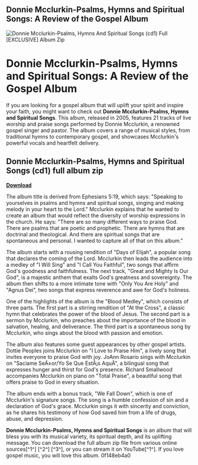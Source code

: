 ## Donnie Mcclurkin-Psalms, Hymns and Spiritual Songs: A Review of the Gospel Album

 
![Donnie Mcclurkin-Psalms, Hymns And Spiritual Songs (cd1) Full \[EXCLUSIVE\] Album Zip](https://encrypted-tbn1.gstatic.com/images?q=tbn:ANd9GcRqXXZ4ieIwzOy4mqBbUYrP7W_AUHIHCOTcKFPz_g7yyI5ShIRBC1di3CiU)

 
# Donnie Mcclurkin-Psalms, Hymns and Spiritual Songs: A Review of the Gospel Album
  
If you are looking for a gospel album that will uplift your spirit and inspire your faith, you might want to check out **Donnie Mcclurkin-Psalms, Hymns and Spiritual Songs**. This album, released in 2005, features 21 tracks of live worship and praise songs performed by Donnie Mcclurkin, a renowned gospel singer and pastor. The album covers a range of musical styles, from traditional hymns to contemporary gospel, and showcases Mcclurkin's powerful vocals and heartfelt delivery.
 
## Donnie Mcclurkin-Psalms, Hymns and Spiritual Songs (cd1) full album zip


[**Download**](https://www.google.com/url?q=https%3A%2F%2Furllie.com%2F2tKEwS&sa=D&sntz=1&usg=AOvVaw2ZRLPsY7HFFUmnMpTUxfkx)

  
The album title is derived from Ephesians 5:19, which says: "Speaking to yourselves in psalms and hymns and spiritual songs, singing and making melody in your heart to the Lord." Mcclurkin explains that he wanted to create an album that would reflect the diversity of worship expressions in the church. He says: "There are so many different ways to praise God. There are psalms that are poetic and prophetic. There are hymns that are doctrinal and theological. And there are spiritual songs that are spontaneous and personal. I wanted to capture all of that on this album."
  
The album starts with a rousing rendition of "Days of Elijah", a popular song that declares the coming of the Lord. Mcclurkin then leads the audience into a medley of "I Will Sing" and "I Call You Faithful", two songs that affirm God's goodness and faithfulness. The next track, "Great and Mighty Is Our God", is a majestic anthem that exalts God's greatness and sovereignty. The album then shifts to a more intimate tone with "Only You Are Holy" and "Agnus Dei", two songs that express reverence and awe for God's holiness.
  
One of the highlights of the album is the "Blood Medley", which consists of three parts. The first part is a stirring rendition of "At the Cross", a classic hymn that celebrates the power of the blood of Jesus. The second part is a sermon by Mcclurkin, who preaches about the importance of the blood in salvation, healing, and deliverance. The third part is a spontaneous song by Mcclurkin, who sings about the blood with passion and emotion.
  
The album also features some guest appearances by other gospel artists. Dottie Peoples joins Mcclurkin on "I Love to Praise Him", a lively song that invites everyone to praise God with joy. JoAnn Rosario sings with Mcclurkin on "Saciame SeÃ±or/Yo Se Que EstÃ¡s AquÃ­", a bilingual song that expresses hunger and thirst for God's presence. Richard Smallwood accompanies Mcclurkin on piano on "Total Praise", a beautiful song that offers praise to God in every situation.
  
The album ends with a bonus track, "We Fall Down", which is one of Mcclurkin's signature songs. The song is a humble confession of sin and a declaration of God's grace. Mcclurkin sings it with sincerity and conviction, as he shares his testimony of how God saved him from a life of drugs, abuse, and depression.
  
**Donnie Mcclurkin-Psalms, Hymns and Spiritual Songs** is an album that will bless you with its musical variety, its spiritual depth, and its uplifting message. You can download the full album zip file from various online sources[^1^] [^2^] [^3^], or you can stream it on YouTube[^1^]. If you love gospel music, you will love this album.
 0f148eb4a0

